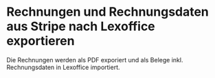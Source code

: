 # Rechnungen und Rechnungsdaten aus Stripe nach Lexoffice exportieren
 
Die Rechnungen werden als PDF exporiert und als Belege inkl. Rechnungsdaten in Lexoffice importiert.


